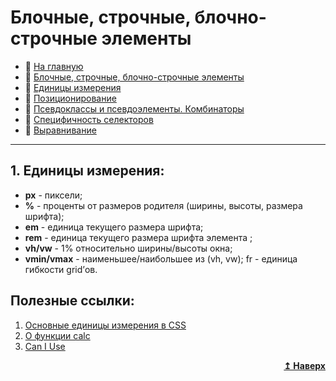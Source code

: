 # Блочные, строчные, блочно-строчные элементы
- :page_with_curl: [На главную](../../../README.md)<br>
- :page_with_curl: [Блочные, строчные, блочно-строчные элементы](./block_inline_inline-block.md)<br>
- :page_with_curl: [Единицы измерения](./units.md)<br>
- :page_with_curl: [Позиционирование](./position.md)<br>
- :page_with_curl: [Псевдоклассы и псевдоэлементы. Комбинаторы](./pseudo_classes_pseudo-elements_combinators.md)<br>
- :page_with_curl: [Специфичность селекторов](./specificity.md)<br>
- :page_with_curl: [Выравнивание](./alignment.md)<br>
---
## 1. Единицы измерения:
- <b>px</b> - пиксели;
- <b>%</b> - проценты от размеров родителя (ширины, высоты, размера шрифта);
- <b>em</b> - единица текущего размера шрифта;
- <b>rem</b> - единица текущего размера шрифта элемента <html>;
- <b>vh/vw</b> -  1% относительно ширины/высоты окна;
- <b>vmin/vmax</b> - наименьшее/наибольшее из (vh, vw);
fr - единица гибкости grid’ов.

## Полезные ссылки:
1. [Основные единицы измерения в CSS](https://learn.javascript.ru/css-units)
2. [О функции calc](https://developer.mozilla.org/ru/docs/Web/CSS/calc())
3. [Can I Use](https://caniuse.com/)
<div align="right">
  <b><a href="#">↥ Наверх</a></b>
</div>